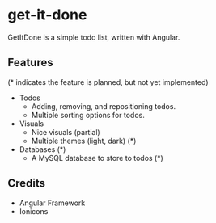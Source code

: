# get-it-done

GetItDone is a simple todo list, written with Angular.

## Features

(* indicates the feature is planned, but not yet implemented)

- Todos
  - Adding, removing, and repositioning todos.
  - Multiple sorting options for todos.
- Visuals
  - Nice visuals (partial)
  - Multiple themes (light, dark) (*)
- Databases (*)
  - A MySQL database to store to todos (*)

## Credits

- Angular Framework
- Ionicons
